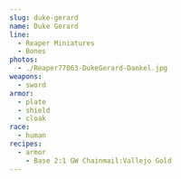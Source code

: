 ```yaml
---
slug: duke-gerard
name: Duke Gerard
line:
  - Reaper Miniatures
  - Bones
photos:
  - ./Reaper77063-DukeGerard-Dankel.jpg
weapons:
  - sword
armor:
  - plate
  - shield
  - cloak
race:
  - human
recipes:
  - armor
    - Base 2:1 GW Chainmail:Vallejo Gold
---
```

